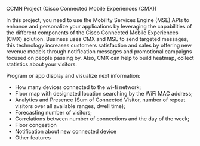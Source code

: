 CCMN Project (Cisco Connected Mobile Experiences (CMX))

In this project, you need to use the Mobility Services Engine (MSE) APIs to enhance and personalize your applications by leveraging the capabilities of the different components of the Cisco Connected Mobile Experiences (CMX) solution. Business uses CMX and MSE to send targeted messages, this technology increases customers satisfaction and sales by offering new revenue models through notification messages and promotional campaigns focused on people passing by. Also, CMX can help to build heatmap, collect statistics about your visitors.

Program or app display and visualize next information:

+ How many devices connected to the wi-fi network;
+ Floor map with designated location searching by the WiFi MAC address;
+ Analytics and Presence (Sum of Connected Visitor, number of repeat visitors
over all available ranges, dwell time);
+ Forecasting number of visitors;
+ Correlations between number of connections and the day of the week;
+ Floor congestion
+ Notification about new connected device  
+ Other features
